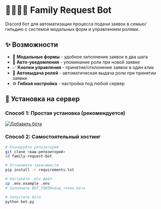 # 👨‍👩‍👧‍👦 Family Request Bot

Discord бот для автоматизации процесса подачи заявок в семью/гильдию с системой модальных форм и управлением ролями.

## ✨ Возможности

- 📝 **Модальные формы** - удобное заполнение заявок в два шага
- 🔔 **Авто-уведомления** - упоминание роли при новой заявке
- ✅ **Кнопки управления** - принятие/отклонение заявок в один клик
- 👥 **Автовыдача ролей** - автоматическая выдача роли при принятии заявки
- ⚙️ **Гибкая настройка** - настройка под любой сервер

## 🚀 Установка на сервер

### Способ 1: Простая установка (рекомендуется)
[![Добавить бота](https://img.shields.io/badge/Добавить_бота-5865F2?style=for-the-badge&logo=discord&logoColor=white)](https://discord.com/oauth2/authorize?client_id=1421818595842723840&permissions=2416299008&integration_type=0&scope=applications.commands+bot)

### Способ 2: Самостоятельный хостинг
```bash
# Клонируйте репозиторий
git clone <ваш-репозиторий>
cd family-request-bot

# Установите зависимости
pip install -r requirements.txt

# Настройте .env файл
cp .env.example .env
# Заполните BOT_TOKEN=ваш_токен_бота

# Запустите бота
python bot.py
